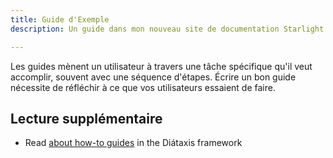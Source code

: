 ```yaml
---
title: Guide d'Exemple
description: Un guide dans mon nouveau site de documentation Starlight.

---
```


Les guides mènent un utilisateur à travers une tâche spécifique qu'il veut accomplir, souvent avec une séquence d'étapes.
Écrire un bon guide nécessite de réfléchir à ce que vos utilisateurs essaient de faire.

## Lecture supplémentaire

- Read [about how-to guides](https://diataxis.fr/how-to-guides/) in the Diátaxis framework